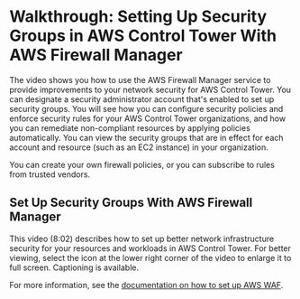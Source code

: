 # Walkthrough: Setting Up Security Groups in AWS Control Tower With AWS Firewall Manager<a name="firewall-setup-walkthrough"></a>

The video shows you how to use the AWS Firewall Manager service to provide improvements to your network security for AWS Control Tower\. You can designate a security administrator account that's enabled to set up security groups\. You will see how you can configure security policies and enforce security rules for your AWS Control Tower organizations, and how you can remediate non\-compliant resources by applying policies automatically\. You can view the security groups that are in effect for each account and resource \(such as an EC2 instance\) in your organization\.

You can create your own firewall policies, or you can subscribe to rules from trusted vendors\.

## Set Up Security Groups With AWS Firewall Manager<a name="firewall-manager-video"></a>

This video \(8:02\) describes how to set up better network infrastructure security for your resources and workloads in AWS Control Tower\. For better viewing, select the icon at the lower right corner of the video to enlarge it to full screen\. Captioning is available\.

For more information, see the [documentation on how to set up AWS WAF](https://docs.aws.amazon.com/waf/latest/developerguide/setting-up-waf.html)\.